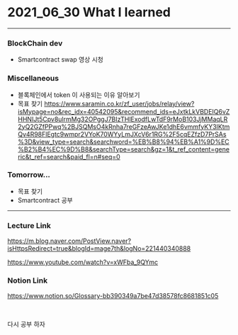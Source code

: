 # 2021_06_30 What I learned

-----

### BlockChain dev

* Smartcontract swap 영상 시청


### Miscellaneous

* 블록체인에서 token 이 사용되는 이유 알아보기
* 목표 찾기
<https://www.saramin.co.kr/zf_user/jobs/relay/view?isMypage=no&rec_idx=40542095&recommend_ids=eJxtkLkVBDEIQ6vZHHNIJt5Cpv8ulrmMg32OPggJ7BIzTHlExodfLwTdF9rMoB103JjMMaqLR2yQ2GZfPPwq%2BJSQMsO4kRnha7reGFzeAwJKe1dhE6vmmfyKY3IKtmQv4R98FlEgtc9wmpr2VYoK70WYyLmJXcV6r1RG%2F5cqEZfzD7PrSAs%3D&view_type=search&searchword=%EB%B8%94%EB%A1%9D%EC%B2%B4%EC%9D%B8&searchType=search&gz=1&t_ref_content=generic&t_ref=search&paid_fl=n#seq=0>

### Tomorrow...

* 목표 찾기
* Smartcontract 공부


-----

### Lecture Link
<https://m.blog.naver.com/PostView.naver?isHttpsRedirect=true&blogId=mage7th&logNo=221440340888>

<https://www.youtube.com/watch?v=xWFba_9QYmc>

### Notion Link

<https://www.notion.so/Glossary-bb390349a7be47d38578fc8681851c05>



<br>

다시 공부 하자
